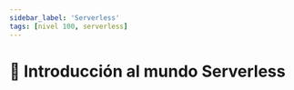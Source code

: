 ```yaml
---
sidebar_label: 'Serverless'
tags: [nivel 100, serverless]
---
```


# 🦄 Introducción al mundo Serverless
